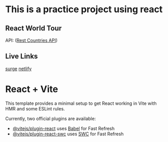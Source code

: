 # This is a practice project using react

## React World Tour

API: ([Rest Countries API](https://restcountries.com/v3.1/all))

## Live Links

[surge](react-world-tour.yamin.surge.sh)
[netlify](https://react-world-tour-yamin.netlify.app/)

# React + Vite

This template provides a minimal setup to get React working in Vite with HMR and some ESLint rules.

Currently, two official plugins are available:

- [@vitejs/plugin-react](https://github.com/vitejs/vite-plugin-react/blob/main/packages/plugin-react/README.md) uses [Babel](https://babeljs.io/) for Fast Refresh
- [@vitejs/plugin-react-swc](https://github.com/vitejs/vite-plugin-react-swc) uses [SWC](https://swc.rs/) for Fast Refresh

